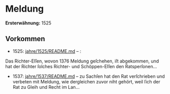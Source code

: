 # Meldung

**Ersterwähnung:** 1525

## Vorkommen
- 1525: [jahre/1525/README.md](../jahre/1525/README.md) – :

Das Richter-Eſſen, wovon 1376 Meldung geſchehen,
iſt abgekommen, und hat der Richter ſolches Richter- und
Schöppen-Eſſen den Ratsperſonen...
- 1537: [jahre/1537/README.md](../jahre/1537/README.md) – zu
Sachſen hat den Rat verſchrieben und verbeten mit
Meldung, wie dergleichen zuvor niht gehört, weil ſich
der Rat zu Gleih und Recht im Lan...
